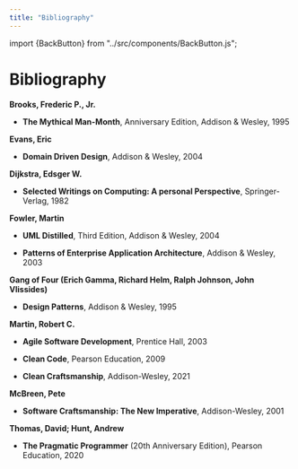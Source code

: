 ```yaml
---
title: "Bibliography"
---
```


import {BackButton} from "../src/components/BackButton.js";


# Bibliography

**Brooks, Frederic P., Jr.**

 - **The Mythical Man-Month**, Anniversary Edition, Addison & Wesley, 1995 <a name="mm"></a>

**Evans, Eric**

- **Domain Driven Design**, Addison & Wesley, 2004 <a name="ddd"></a>

**Dijkstra, Edsger W.**

- **Selected Writings on Computing: A personal Perspective**, Springer-Verlag, 1982 <a name="DIJ"></a>

**Fowler, Martin**

 - **UML Distilled**, Third Edition, Addison & Wesley, 2004 <a name="umldistilled"></a>

 - **Patterns of Enterprise Application Architecture**, Addison & Wesley, 2003 <a name="poeaa"></a>

**Gang of Four (Erich Gamma, Richard Helm, Ralph Johnson, John Vlissides)**

 - **Design Patterns**, Addison & Wesley, 1995 <a name="ddd"></a>

**Martin, Robert C.**

- **Agile Software Development**, Prentice Hall, 2003 <a name="asd"></a>

- **Clean Code**, Pearson Education, 2009 <a name="cc"></a>

- **Clean Craftsmanship**,  Addison-Wesley, 2021 <a name="CCM"></a>

**McBreen, Pete**

- **Software Craftsmanship: The New Imperative**, Addison-Wesley, 2001 <a name="SCS"></a>

**Thomas, David; Hunt, Andrew**

- **The Pragmatic Programmer** (20th Anniversary Edition), Pearson Education, 2020  <a name="pp"></a>



<BackButton />